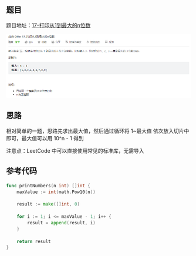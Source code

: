 ## 题目

题目地址：[17-打印从1到最大的n位数](https://leetcode.cn/problems/da-yin-cong-1dao-zui-da-de-nwei-shu-lcof/)

![](./images/image-20220720140028623.png)



## 思路

相对简单的一题，思路先求出最大值，然后通过循环将 1~最大值 依次放入切片中即可，最大值可以用 10^n - 1 得到

注意点：LeetCode 中可以直接使用常见的标准库，无需导入



## 参考代码

```go
func printNumbers(n int) []int {
    maxValue := int(math.Pow10(n))

    result := make([]int, 0)

    for i := 1; i <= maxValue - 1; i++ {
        result = append(result, i)
    }

    return result
}
```

